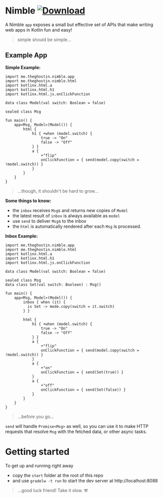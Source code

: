 # Nimble [ ![Download](https://api.bintray.com/packages/spookyspecter/me.theghostin/nimble/images/download.svg) ](https://bintray.com/spookyspecter/me.theghostin/nimble/_latestVersion) 

A Nimble `app` exposes a small but effective set of APIs that make
writing web apps in Kotlin fun and easy!

> simple should be simple...

## Example App

**Simple Example:**
```
import me.theghostin.nimble.app
import me.theghostin.nimble.html
import kotlinx.html.a
import kotlinx.html.h1
import kotlinx.html.js.onClickFunction

data class Model(val switch: Boolean = false)

sealed class Msg

fun main() {
    app<Msg, Model>(Model()) {
        html {
            h1 { +when (model.switch) {
                true -> "On"
                false -> "Off"
            } }
            a {
                +"flip"
                onClickFunction = { send(model.copy(switch = !model.switch)) }
            }
        }
    }
}
```

> ...though, it shouldn't be hard to grow...

**Some things to know:**

- the `inbox` receives `Msg`s and returns new copies of `Model`
- the latest result of `inbox` is always available as `model`
- use `send` to deliver `Msg`s to the inbox
- the `html` is automatically rendered after each `Msg` is processed.

**Inbox Example:**

```
import me.theghostin.nimble.app
import me.theghostin.nimble.html
import kotlinx.html.a
import kotlinx.html.h1
import kotlinx.html.js.onClickFunction

data class Model(val switch: Boolean = false)

sealed class Msg
data class Set(val switch: Boolean) : Msg()

fun main() {
    app<Msg, Model>(Model()) {
        inbox { when (it) {
          is Set -> mode.copy(switch = it.switch)
        } }
        
        html {
            h1 { +when (model.switch) {
                true -> "On"
                false -> "Off"
            } }
            a {
                +"flip"
                onClickFunction = { send(model.copy(switch = !model.switch)) }
            }
            a {
                +"on"
                onClickFunction = { send(Set(true)) }
            }
            a {
                +"off"
                onClickFunction = { send(Set(false)) }
            }
        }
    }
}
```

> ...before you go...

`send` will handle `Promise<Msg>` as well, so you can use it to make HTTP
requests that resolve `Msg` with the fetched data, or other async tasks.
 
# Getting started

To get up and running right away 
- copy the `start` folder at the root of this repo
- and use `gradelw -t run` to start the dev server at http://localhost:8088

> ...good luck friend! Take it slow. ⚒️
